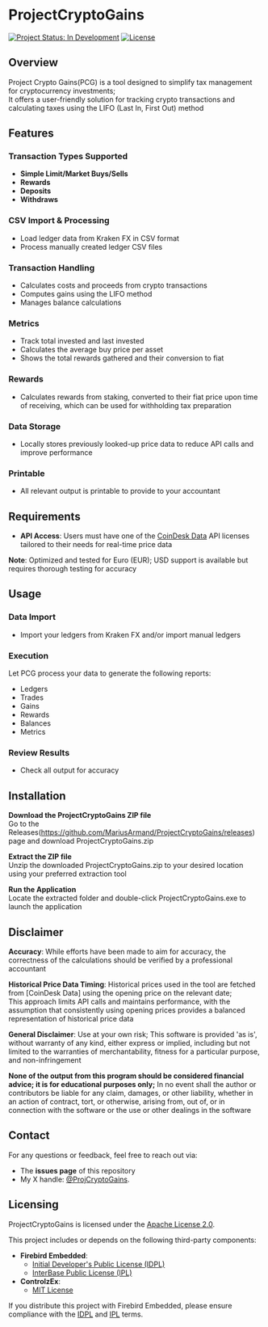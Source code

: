 # ProjectCryptoGains

[![Project Status: In Development](https://img.shields.io/badge/status-in%20development-yellow.svg)](https://github.com/MariusArmand/ProjectCryptoGains)
[![License](https://img.shields.io/badge/License-Apache%202.0-blue.svg)](https://opensource.org/licenses/Apache-2.0)

## Overview
Project Crypto Gains(PCG) is a tool designed to simplify tax management for cryptocurrency investments;  
It offers a user-friendly solution for tracking crypto transactions and calculating taxes using the LIFO (Last In, First Out) method

## Features

### Transaction Types Supported
- **Simple Limit/Market Buys/Sells**
- **Rewards**
- **Deposits**
- **Withdraws**

### CSV Import & Processing
- Load ledger data from Kraken FX in CSV format
- Process manually created ledger CSV files

### Transaction Handling
- Calculates costs and proceeds from crypto transactions
- Computes gains using the LIFO method
- Manages balance calculations

### Metrics
- Track total invested and last invested
- Calculates the average buy price per asset
- Shows the total rewards gathered and their conversion to fiat

### Rewards
- Calculates rewards from staking, converted to their fiat price upon time of receiving, which can be used for withholding tax preparation

### Data Storage
- Locally stores previously looked-up price data to reduce API calls and improve performance

### Printable
- All relevant output is printable to provide to your accountant

## Requirements
- **API Access**: Users must have one of the [CoinDesk Data](https://developers.coindesk.com/pricing/) API licenses tailored to their needs for real-time price data

**Note**: Optimized and tested for Euro (EUR); USD support is available but requires thorough testing for accuracy

## Usage

### Data Import
- Import your ledgers from Kraken FX and/or import manual ledgers

### Execution
Let PCG process your data to generate the following reports:
- Ledgers
- Trades
- Gains 
- Rewards
- Balances
- Metrics

### Review Results
- Check all output for accuracy

## Installation
**Download the ProjectCryptoGains ZIP file**  
Go to the Releases(https://github.com/MariusArmand/ProjectCryptoGains/releases) page and download ProjectCryptoGains.zip

**Extract the ZIP file**  
Unzip the downloaded ProjectCryptoGains.zip to your desired location using your preferred extraction tool

**Run the Application**  
Locate the extracted folder and double-click ProjectCryptoGains.exe to launch the application

## Disclaimer
**Accuracy**: While efforts have been made to aim for accuracy, the correctness of the calculations should be verified by a professional accountant

**Historical Price Data Timing**: Historical prices used in the tool are fetched from [CoinDesk Data] using the opening price on the relevant date;  
This approach limits API calls and maintains performance, with the assumption that consistently using opening prices provides a balanced representation 
of historical price data

**General Disclaimer**: Use at your own risk; This software is provided 'as is', without warranty of any kind, either express or implied, 
including but not limited to the warranties of merchantability, fitness for a particular purpose, and non-infringement

**None of the output from this program should be considered financial advice; it is for educational purposes only;** In no event shall the author or 
contributors be liable for any claim, damages, or other liability, whether in an action of contract, tort, or otherwise, arising from, out of, 
or in connection with the software or the use or other dealings in the software

## Contact
For any questions or feedback, feel free to reach out via:
- The **issues page** of this repository
- My X handle: [@ProjCryptoGains](https://x.com/ProjCryptoGains).

## Licensing

ProjectCryptoGains is licensed under the [Apache License 2.0](LICENSE).

This project includes or depends on the following third-party components:
- **Firebird Embedded**:
  - [Initial Developer's Public License (IDPL)](licenses/LICENSE-FIREBIRD-IDPL.txt)
  - [InterBase Public License (IPL)](licenses/LICENSE-FIREBIRD-IPL.txt)
- **ControlzEx**:
  - [MIT License](licenses/LICENSE-CONTROLZEX-MIT.txt)

If you distribute this project with Firebird Embedded, please ensure compliance with the [IDPL](licenses/LICENSE-FIREBIRD-IDPL.txt) and [IPL](licenses/LICENSE-FIREBIRD-IPL.txt) terms.